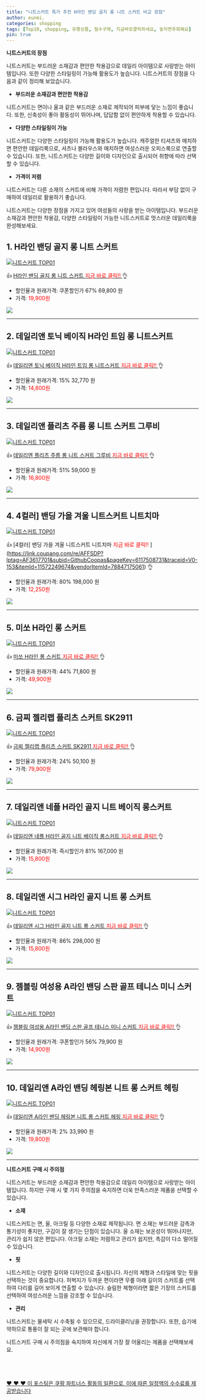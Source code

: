 ```yaml
---
title: "니트스커트 특가 추천 H라인 밴딩 골지 롱 니트 스커트 비교 장점"
author: eunmi.
categories: shopping
tags: [Top10, shopping, 유행상품, 필수구매, 지금바로클릭하세요, 놓치면후회해요]
pin: true
---
```

**니트스커트의 장점**

니트스커트는 부드러운 소재감과 편안한 착용감으로 데일리 아이템으로 사랑받는 아이템입니다. 또한 다양한 스타일링이 가능해 활용도가 높습니다. 니트스커트의 장점을 다음과 같이 정리해 보았습니다.

* **부드러운 소재감과 편안한 착용감**

니트스커트는 면이나 울과 같은 부드러운 소재로 제작되어 피부에 닿는 느낌이 좋습니다. 또한, 신축성이 좋아 활동성이 뛰어나며, 답답함 없이 편안하게 착용할 수 있습니다.

* **다양한 스타일링이 가능**

니트스커트는 다양한 스타일링이 가능해 활용도가 높습니다. 캐주얼한 티셔츠와 매치하면 편안한 데일리룩으로, 셔츠나 블라우스와 매치하면 여성스러운 오피스룩으로 연출할 수 있습니다. 또한, 니트스커트는 다양한 길이와 디자인으로 출시되어 취향에 따라 선택할 수 있습니다.

* **가격이 저렴**

니트스커트는 다른 소재의 스커트에 비해 가격이 저렴한 편입니다. 따라서 부담 없이 구매하여 데일리로 활용하기 좋습니다.

니트스커트는 다양한 장점을 가지고 있어 여성들의 사랑을 받는 아이템입니다. 부드러운 소재감과 편안한 착용감, 다양한 스타일링이 가능한 니트스커트로 멋스러운 데일리룩을 완성해보세요.

   

## 1. H라인 밴딩 골지 롱 니트 스커트

[![니트스커트 TOP01](https://thumbnail7.coupangcdn.com/thumbnails/remote/230x230ex/image/vendor_inventory/d76a/d14ddab6fbdbc766be45ab3aa23564d0e28e4369c3b10abafcd92bb2a4c8.jpg)](https://link.coupang.com/re/AFFSDP?lptag=AF3617701&subid=GithubCoopas&pageKey=7662992599&traceid=V0-153&itemId=20420307361&vendorItemId=87500438168)


👍 [H라인 밴딩 골지 롱 니트 스커트 <font color=red> 지금 바로 클릭!! </font> ](https://link.coupang.com/re/AFFSDP?lptag=AF3617701&subid=GithubCoopas&pageKey=7662992599&traceid=V0-153&itemId=20420307361&vendorItemId=87500438168) 👌 


- 할인율과 원래가격: 쿠폰할인가 67%  69,800   원
- 가격: <span style='color:red'>19,900원</span>

[![](/discount_price.png)](https://link.coupang.com/re/AFFSDP?lptag=AF3617701&subid=GithubCoopas&pageKey=7662992599&traceid=V0-153&itemId=20420307361&vendorItemId=87500438168)

---


   

## 2. 데일리앤 토닉 베이직 H라인 트임 롱 니트스커트

[![니트스커트 TOP01](https://thumbnail6.coupangcdn.com/thumbnails/remote/230x230ex/image/vendor_inventory/6673/2834d4dafe94b0a9130833e71ff8107afd2699ae47cabaad5f99b1b17969.jpg)](https://link.coupang.com/re/AFFSDP?lptag=AF3617701&subid=GithubCoopas&pageKey=6109074930&traceid=V0-153&itemId=11501921608&vendorItemId=78777128606)


👍 [데일리앤 토닉 베이직 H라인 트임 롱 니트스커트 <font color=red> 지금 바로 클릭!! </font> ](https://link.coupang.com/re/AFFSDP?lptag=AF3617701&subid=GithubCoopas&pageKey=6109074930&traceid=V0-153&itemId=11501921608&vendorItemId=78777128606) 👌 


- 할인율과 원래가격: 15%  32,770   원
- 가격: <span style='color:red'>14,800원</span>

[![](/discount_price.png)](https://link.coupang.com/re/AFFSDP?lptag=AF3617701&subid=GithubCoopas&pageKey=6109074930&traceid=V0-153&itemId=11501921608&vendorItemId=78777128606)

---


   

## 3. 데일리앤 플리츠 주름 롱 니트 스커트 그루비

[![니트스커트 TOP01](https://thumbnail7.coupangcdn.com/thumbnails/remote/230x230ex/image/vendor_inventory/e3f0/bae3a692fece64d228def75b4367124d962480bb466e041ad64e1bbeea35.jpg)](https://link.coupang.com/re/AFFSDP?lptag=AF3617701&subid=GithubCoopas&pageKey=6232734758&traceid=V0-153&itemId=12535072775&vendorItemId=79803498566)


👍 [데일리앤 플리츠 주름 롱 니트 스커트 그루비 <font color=red> 지금 바로 클릭!! </font> ](https://link.coupang.com/re/AFFSDP?lptag=AF3617701&subid=GithubCoopas&pageKey=6232734758&traceid=V0-153&itemId=12535072775&vendorItemId=79803498566) 👌 


- 할인율과 원래가격: 51%  59,000   원
- 가격: <span style='color:red'>16,800원</span>

[![](/discount_price.png)](https://link.coupang.com/re/AFFSDP?lptag=AF3617701&subid=GithubCoopas&pageKey=6232734758&traceid=V0-153&itemId=12535072775&vendorItemId=79803498566)

---


   

## 4. 4컬러] 밴딩 가을 겨울 니트스커트 니트치마

[![니트스커트 TOP01](https://thumbnail6.coupangcdn.com/thumbnails/remote/230x230ex/image/vendor_inventory/e549/281524ae8cf0476c12ad2867afac64fe9cd4b88dd7dfad1babcba24b2361.jpg)](https://link.coupang.com/re/AFFSDP?lptag=AF3617701&subid=GithubCoopas&pageKey=6117508731&traceid=V0-153&itemId=11572249674&vendorItemId=78847175061)


👍 [4컬러] 밴딩 가을 겨울 니트스커트 니트치마 <font color=red> 지금 바로 클릭!! </font> ](https://link.coupang.com/re/AFFSDP?lptag=AF3617701&subid=GithubCoopas&pageKey=6117508731&traceid=V0-153&itemId=11572249674&vendorItemId=78847175061) 👌 


- 할인율과 원래가격: 80%  198,000   원
- 가격: <span style='color:red'>12,250원</span>

[![](/discount_price.png)](https://link.coupang.com/re/AFFSDP?lptag=AF3617701&subid=GithubCoopas&pageKey=6117508731&traceid=V0-153&itemId=11572249674&vendorItemId=78847175061)

---


   

## 5. 미쏘 H라인 롱 스커트

[![니트스커트 TOP01](https://thumbnail8.coupangcdn.com/thumbnails/remote/230x230ex/image/rs_quotation_api/huo9jmfd/b8fb619dd4c44a73b8001d8878b60f86.jpg)](https://link.coupang.com/re/AFFSDP?lptag=AF3617701&subid=GithubCoopas&pageKey=7515376016&traceid=V0-153&itemId=19700698384&vendorItemId=86805430785)


👍 [미쏘 H라인 롱 스커트 <font color=red> 지금 바로 클릭!! </font> ](https://link.coupang.com/re/AFFSDP?lptag=AF3617701&subid=GithubCoopas&pageKey=7515376016&traceid=V0-153&itemId=19700698384&vendorItemId=86805430785) 👌 


- 할인율과 원래가격: 44%  71,800   원
- 가격: <span style='color:red'>49,900원</span>

[![](/discount_price.png)](https://link.coupang.com/re/AFFSDP?lptag=AF3617701&subid=GithubCoopas&pageKey=7515376016&traceid=V0-153&itemId=19700698384&vendorItemId=86805430785)

---


   

## 6. 금찌 젤리랩 플리츠 스커트 SK2911

[![니트스커트 TOP01](https://thumbnail7.coupangcdn.com/thumbnails/remote/230x230ex/image/vendor_inventory/fd87/2c75a2bdfb566a8ac673c8840cc6a392a4c2045a24a85a9c3fe5060facb3.jpg)](https://link.coupang.com/re/AFFSDP?lptag=AF3617701&subid=GithubCoopas&pageKey=7182905687&traceid=V0-153&itemId=18119485179&vendorItemId=85270690028)


👍 [금찌 젤리랩 플리츠 스커트 SK2911 <font color=red> 지금 바로 클릭!! </font> ](https://link.coupang.com/re/AFFSDP?lptag=AF3617701&subid=GithubCoopas&pageKey=7182905687&traceid=V0-153&itemId=18119485179&vendorItemId=85270690028) 👌 


- 할인율과 원래가격: 24%  50,100   원
- 가격: <span style='color:red'>79,900원</span>

[![](/discount_price.png)](https://link.coupang.com/re/AFFSDP?lptag=AF3617701&subid=GithubCoopas&pageKey=7182905687&traceid=V0-153&itemId=18119485179&vendorItemId=85270690028)

---


   

## 7. 데일리앤 네플 H라인 골지 니트 베이직 롱스커트

[![니트스커트 TOP01](https://thumbnail6.coupangcdn.com/thumbnails/remote/230x230ex/image/vendor_inventory/798b/caa8024c4ba6dc4c3b823e18366cb006692e1b357c57f7d2f202a67d613a.jpg)](https://link.coupang.com/re/AFFSDP?lptag=AF3617701&subid=GithubCoopas&pageKey=4624967357&traceid=V0-153&itemId=5736961651&vendorItemId=73035658576)


👍 [데일리앤 네플 H라인 골지 니트 베이직 롱스커트 <font color=red> 지금 바로 클릭!! </font> ](https://link.coupang.com/re/AFFSDP?lptag=AF3617701&subid=GithubCoopas&pageKey=4624967357&traceid=V0-153&itemId=5736961651&vendorItemId=73035658576) 👌 


- 할인율과 원래가격: 즉시할인가 81%  167,000   원
- 가격: <span style='color:red'>15,800원</span>

[![](/discount_price.png)](https://link.coupang.com/re/AFFSDP?lptag=AF3617701&subid=GithubCoopas&pageKey=4624967357&traceid=V0-153&itemId=5736961651&vendorItemId=73035658576)

---


   

## 8. 데일리앤 시그 H라인 골지 니트 롱 스커트

[![니트스커트 TOP01](https://thumbnail10.coupangcdn.com/thumbnails/remote/230x230ex/image/vendor_inventory/8de0/7b0d5452587ebc2502be1893906982246234e59f52e8558e0f3655b6c8b2.jpg)](https://link.coupang.com/re/AFFSDP?lptag=AF3617701&subid=GithubCoopas&pageKey=6889871152&traceid=V0-153&itemId=16538023552&vendorItemId=83724775434)


👍 [데일리앤 시그 H라인 골지 니트 롱 스커트 <font color=red> 지금 바로 클릭!! </font> ](https://link.coupang.com/re/AFFSDP?lptag=AF3617701&subid=GithubCoopas&pageKey=6889871152&traceid=V0-153&itemId=16538023552&vendorItemId=83724775434) 👌 


- 할인율과 원래가격: 86%  298,000   원
- 가격: <span style='color:red'>15,800원</span>

[![](/discount_price.png)](https://link.coupang.com/re/AFFSDP?lptag=AF3617701&subid=GithubCoopas&pageKey=6889871152&traceid=V0-153&itemId=16538023552&vendorItemId=83724775434)

---


   

## 9. 젬블링 여성용 A라인 밴딩 스판 골프 테니스 미니 스커트

[![니트스커트 TOP01](https://thumbnail7.coupangcdn.com/thumbnails/remote/230x230ex/image/retail/images/2023/04/28/10/6/8551db6d-a746-4d9e-800f-c2ffad71842e.jpg)](https://link.coupang.com/re/AFFSDP?lptag=AF3617701&subid=GithubCoopas&pageKey=7299595641&traceid=V0-153&itemId=18676454856&vendorItemId=85810722661)


👍 [젬블링 여성용 A라인 밴딩 스판 골프 테니스 미니 스커트 <font color=red> 지금 바로 클릭!! </font> ](https://link.coupang.com/re/AFFSDP?lptag=AF3617701&subid=GithubCoopas&pageKey=7299595641&traceid=V0-153&itemId=18676454856&vendorItemId=85810722661) 👌 


- 할인율과 원래가격: 쿠폰할인가 56%  79,900   원
- 가격: <span style='color:red'>14,900원</span>

[![](/discount_price.png)](https://link.coupang.com/re/AFFSDP?lptag=AF3617701&subid=GithubCoopas&pageKey=7299595641&traceid=V0-153&itemId=18676454856&vendorItemId=85810722661)

---


   

## 10. 데일리앤 A라인 밴딩 헤링본 니트 롱 스커트 헤링

[![니트스커트 TOP01](https://thumbnail6.coupangcdn.com/thumbnails/remote/230x230ex/image/vendor_inventory/417e/38357dd486f8e6299ccc924d7036cfb9360feb55c70603bd9bb459a031ad.jpg)](https://link.coupang.com/re/AFFSDP?lptag=AF3617701&subid=GithubCoopas&pageKey=6785055368&traceid=V0-153&itemId=15968907051&vendorItemId=83175052285)


👍 [데일리앤 A라인 밴딩 헤링본 니트 롱 스커트 헤링 <font color=red> 지금 바로 클릭!! </font> ](https://link.coupang.com/re/AFFSDP?lptag=AF3617701&subid=GithubCoopas&pageKey=6785055368&traceid=V0-153&itemId=15968907051&vendorItemId=83175052285) 👌 


- 할인율과 원래가격: 2%  33,990   원
- 가격: <span style='color:red'>19,800원</span>

[![](/discount_price.png)](https://link.coupang.com/re/AFFSDP?lptag=AF3617701&subid=GithubCoopas&pageKey=6785055368&traceid=V0-153&itemId=15968907051&vendorItemId=83175052285)

---
**니트스커트 구매 시 주의점**

니트스커트는 부드러운 소재감과 편안한 착용감으로 데일리 아이템으로 사랑받는 아이템입니다. 하지만 구매 시 몇 가지 주의점을 숙지하면 더욱 만족스러운 제품을 선택할 수 있습니다.

* **소재**

니트스커트는 면, 울, 아크릴 등 다양한 소재로 제작됩니다. 면 소재는 부드러운 감촉과 통기성이 좋지만, 구김이 잘 생기는 단점이 있습니다. 울 소재는 보온성이 뛰어나지만, 관리가 쉽지 않은 편입니다. 아크릴 소재는 저렴하고 관리가 쉽지만, 촉감이 다소 떨어질 수 있습니다.

* **핏**

니트스커트는 다양한 길이와 디자인으로 출시됩니다. 자신의 체형과 스타일에 맞는 핏을 선택하는 것이 중요합니다. 허벅지가 두꺼운 편이라면 무릎 아래 길이의 스커트를 선택하여 다리를 길어 보이게 연출할 수 있습니다. 슬림한 체형이라면 짧은 기장의 스커트를 선택하여 여성스러운 느낌을 강조할 수 있습니다.

* **관리**

니트스커트는 물세탁 시 수축될 수 있으므로, 드라이클리닝을 권장합니다. 또한, 습기에 약하므로 통풍이 잘 되는 곳에 보관해야 합니다.

니트스커트 구매 시 주의점을 숙지하여 자신에게 가장 잘 어울리는 제품을 선택해보세요.<br><br><br><br><br> [ ❤ ❤ ❤ 이 포스팅은 쿠팡 파트너스 활동의 일환으로, 이에 따른 일정액의 수수료를 제공받습니다](https://link.coupang.com/a/bcEFyh)